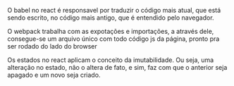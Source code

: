 O babel no react é responsavel por traduzir o código mais atual, que está sendo escrito, no código mais antigo, que é entendido pelo navegador.

O webpack trabalha com as expotações e importações, a através dele, consegue-se um arquivo único com todo código js da página, pronto pra ser rodado do lado do browser

Os estados no react aplicam o conceito da imutabilidade. Ou seja, uma alteração no estado, não o altera de fato, e sim, faz com que o anterior seja apagado e um novo seja criado.